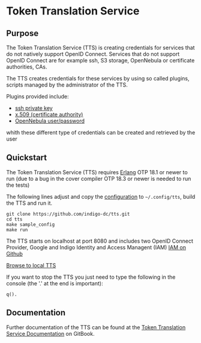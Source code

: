 # Token Translation Service 

## Purpose
The Token Translation Service (TTS) is creating credentials for services that do
not natively support OpenID Connect. Services that do not support OpenID Connect
are for example ssh, S3 storage, OpenNebula or certificate authorities, CAs.

The TTS creates credentials for these services by using so called plugins, scripts 
managed by the administrator of the TTS. 

Plugins provided include:
 * [ssh private key](https://github.com/indigo-dc/tts/blob/master/tts_config/plugins/ssh.py)
 * [x.509 (certificate authority)](https://github.com/indigo-dc/tts/blob/master/tts_config/plugins/x509.py)
 * [OpenNebula user/password](https://github.com/indigo-dc/tts/blob/master/tts_config/plugins/opennebula.py)

whith these different type of credentials can be created and retrieved by the user

## Quickstart
The Token Translation Service (TTS) requires [Erlang](http://www.erlang.org/) OTP 18.1 or newer to run 
(due to a bug in the cover compiler OTP 18.3 or newer is needed to run the tests)

The following lines adjust and copy the [configuration](https://github.com/indigo-dc/tts/tree/master/tts_config/) 
to `~/.config/tts`, build the TTS and run it. 
```
git clone https://github.com/indigo-dc/tts.git
cd tts
make sample_config
make run 
```
The TTS starts on localhost at port 8080 and includes two OpenID Connect 
Provider, Google and Indigo Identity and Access Managent (IAM) [IAM on Github](https://github.com/indigo-iam/iam) 

[Browse to local TTS](http://localhost:8080)

If you want to stop the TTS you just need to type the following in the console
(the '.' at the end is important):
```
q().
```

## Documentation
Further documentation of the TTS can be found at the [Token Translation Service
Documentation](https://www.gitbook.com/book/indigo-dc/token-translation-service/details) 
on GitBook.
